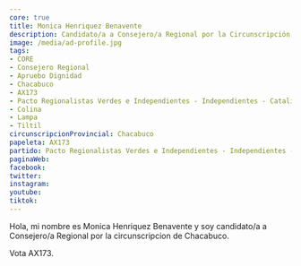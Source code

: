 ```yaml
---
core: true
title: Monica Henriquez Benavente
description: Candidato/a a Consejero/a Regional por la Circunscripción de Chacabuco
image: /media/ad-profile.jpg
tags:
- CORE
- Consejero Regional
- Apruebo Dignidad
- Chacabuco
- AX173
- Pacto Regionalistas Verdes e Independientes - Independientes - Catalina Constanza Pastenes Castañeda
- Colina
- Lampa
- Tiltil
circunscripcionProvincial: Chacabuco
papeleta: AX173
partido: Pacto Regionalistas Verdes e Independientes - Independientes - Catalina Constanza Pastenes Castañeda
paginaWeb:
facebook:
twitter:
instagram:
youtube:
tiktok:
---
```

Hola, mi nombre es Monica Henriquez Benavente y soy candidato/a a Consejero/a Regional por la circunscripcion de Chacabuco.

Vota AX173.